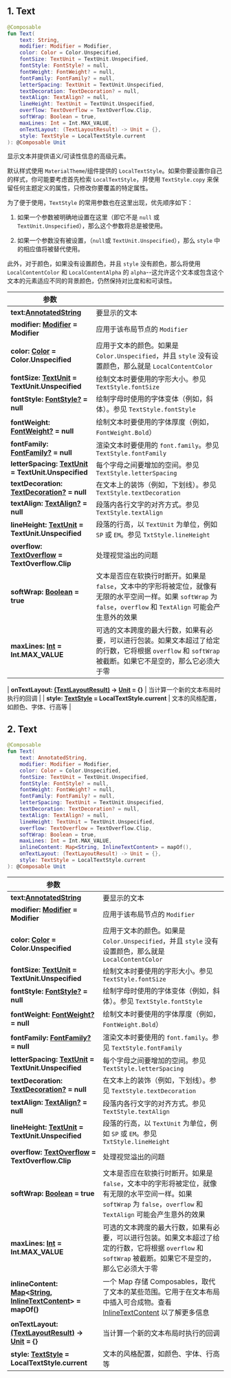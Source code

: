 ## 1. Text

``` kotlin
@Composable
fun Text(
    text: String,
    modifier: Modifier = Modifier,
    color: Color = Color.Unspecified,
    fontSize: TextUnit = TextUnit.Unspecified,
    fontStyle: FontStyle? = null,
    fontWeight: FontWeight? = null,
    fontFamily: FontFamily? = null,
    letterSpacing: TextUnit = TextUnit.Unspecified,
    textDecoration: TextDecoration? = null,
    textAlign: TextAlign? = null,
    lineHeight: TextUnit = TextUnit.Unspecified,
    overflow: TextOverflow = TextOverflow.Clip,
    softWrap: Boolean = true,
    maxLines: Int = Int.MAX_VALUE,
    onTextLayout: (TextLayoutResult) -> Unit = {},
    style: TextStyle = LocalTextStyle.current
): @Composable Unit
```

显示文本并提供语义/可读性信息的高级元素。

默认样式使用 `MaterialTheme`/组件提供的 `LocalTextStyle`。如果你要设置你自己的样式，你可能要考虑首先检索 `LocalTextStyle`，并使用 `TextStyle.copy` 来保留任何主题定义的属性，只修改你要覆盖的特定属性。

为了便于使用，`TextStyle` 的常用参数也在这里出现，优先顺序如下：

1. 如果一个参数被明确地设置在这里（即它不是 `null` 或 `TextUnit.Unspecified`），那么这个参数将总是被使用。

2. 如果一个参数没有被设置，（`null`或 `TextUnit.Unspecified`），那么 `style` 中的相应值将被替代使用。

此外，对于颜色，如果没有设置颜色，并且 `style` 没有颜色，那么将使用 `LocalContentColor` 和 `LocalContentAlpha` 的 `alpha`--这允许这个文本或包含这个文本的元素适应不同的背景颜色，仍然保持对比度和和可读性。


| 参数 | |
| ----| ----- |
| **text:[AnnotatedString](https://developer.android.com/reference/kotlin/androidx/compose/ui/text/AnnotatedString)** | 要显示的文本 |
| **modifier: [Modifier](https://developer.android.com/reference/kotlin/androidx/compose/ui/Modifier) = Modifier** | 应用于该布局节点的 `Modifier` |
| **color: [Color](https://developer.android.com/reference/kotlin/androidx/compose/ui/graphics/Color) = Color.Unspecified** | 应用于文本的颜色。如果是 `Color.Unspecified`，并且 `style` 没有设置颜色，那么就是 `LocalContentColor` |
| **fontSize: [TextUnit](https://developer.android.com/reference/kotlin/androidx/compose/ui/unit/TextUnit) = TextUnit.Unspecified** | 绘制文本时要使用的字形大小。参见 `TextStyle.fontSize` |
| **fontStyle: [FontStyle?](https://developer.android.com/reference/kotlin/androidx/compose/ui/text/font/FontStyle) = null** | 绘制字母时使用的字体变体（例如，斜体）。参见 `TextStyle.fontStyle` |
| **fontWeight: [FontWeight?](https://developer.android.com/reference/kotlin/androidx/compose/ui/text/font/FontWeight) = null** | 绘制文本时要使用的字体厚度（例如，`FontWeight.Bold`） |
| **fontFamily: [FontFamily?](https://developer.android.com/reference/kotlin/androidx/compose/ui/text/font/FontFamily) = null** | 渲染文本时要使用的 `font.family`。参见 `TextStyle.fontFamily`|
| **letterSpacing: [TextUnit](https://developer.android.com/reference/kotlin/androidx/compose/ui/unit/TextUnit) = TextUnit.Unspecified** | 每个字母之间要增加的空间。参见 `TextStyle.letterSpacing` |
| **textDecoration: [TextDecoration?](https://developer.android.com/reference/kotlin/androidx/compose/ui/text/style/TextDecoration) = null** | 在文本上的装饰（例如，下划线）。参见 `TextStyle.textDecoration` |
| **textAlign: [TextAlign?](https://developer.android.com/reference/kotlin/androidx/compose/ui/text/style/TextAlign) = null** | 段落内各行文字的对齐方式。参见 `TextStyle.textAlign` |
| **lineHeight: [TextUnit](https://developer.android.com/reference/kotlin/androidx/compose/ui/unit/TextUnit) = TextUnit.Unspecified** | 段落的行高，以 `TextUnit` 为单位，例如 `SP` 或 `EM`。参见 `TxtStyle.lineHeight` |
| **overflow: [TextOverflow](https://developer.android.com/reference/kotlin/androidx/compose/ui/text/style/TextOverflow) = TextOverflow.Clip** | 处理视觉溢出的问题 |
| **softWrap: [Boolean](https://kotlinlang.org/api/latest/jvm/stdlib/kotlin/-boolean/index.html) = true** | 文本是否应在软换行时断开。如果是 `false`，文本中的字形将被定位，就像有无限的水平空间一样。如果 `softWrap` 为 `false`，`overflow` 和 `TextAlign` 可能会产生意外的效果 |
| **maxLines: [Int](https://kotlinlang.org/api/latest/jvm/stdlib/kotlin/-int/index.html) = Int.MAX_VALUE** | 可选的文本跨度的最大行数，如果有必要，可以进行包装。如果文本超过了给定的行数，它将根据 `overflow` 和 `softWrap` 被截断。如果它不是空的，那么它必须大于零  |

| **onTextLayout: [(TextLayoutResult)](https://developer.android.com/reference/kotlin/androidx/compose/ui/text/TextLayoutResult) -> [Unit](https://kotlinlang.org/api/latest/jvm/stdlib/kotlin/-unit/index.html) = {}** | 当计算一个新的文本布局时执行的回调 |
| **style: [TextStyle](https://developer.android.com/reference/kotlin/androidx/compose/ui/text/TextStyle) = LocalTextStyle.current** | 文本的风格配置，如颜色、字体、行高等 |


## 2. Text
``` kotlin
@Composable
fun Text(
    text: AnnotatedString,
    modifier: Modifier = Modifier,
    color: Color = Color.Unspecified,
    fontSize: TextUnit = TextUnit.Unspecified,
    fontStyle: FontStyle? = null,
    fontWeight: FontWeight? = null,
    fontFamily: FontFamily? = null,
    letterSpacing: TextUnit = TextUnit.Unspecified,
    textDecoration: TextDecoration? = null,
    textAlign: TextAlign? = null,
    lineHeight: TextUnit = TextUnit.Unspecified,
    overflow: TextOverflow = TextOverflow.Clip,
    softWrap: Boolean = true,
    maxLines: Int = Int.MAX_VALUE,
    inlineContent: Map<String, InlineTextContent> = mapOf(),
    onTextLayout: (TextLayoutResult) -> Unit = {},
    style: TextStyle = LocalTextStyle.current
): @Composable Unit
```

| 参数 | |
| ----| ----- |
| **text:[AnnotatedString](https://developer.android.com/reference/kotlin/androidx/compose/ui/text/AnnotatedString)** | 要显示的文本 |
| **modifier: [Modifier](https://developer.android.com/reference/kotlin/androidx/compose/ui/Modifier) = Modifier** | 应用于该布局节点的 `Modifier` |
| **color: [Color](https://developer.android.com/reference/kotlin/androidx/compose/ui/graphics/Color) = Color.Unspecified** | 应用于文本的颜色。如果是 `Color.Unspecified`，并且 `style` 没有设置颜色，那么就是 `LocalContentColor` |
| **fontSize: [TextUnit](https://developer.android.com/reference/kotlin/androidx/compose/ui/unit/TextUnit) = TextUnit.Unspecified** | 绘制文本时要使用的字形大小。参见 `TextStyle.fontSize` |
| **fontStyle: [FontStyle?](https://developer.android.com/reference/kotlin/androidx/compose/ui/text/font/FontStyle) = null** | 绘制字母时使用的字体变体（例如，斜体）。参见 `TextStyle.fontStyle` |
| **fontWeight: [FontWeight?](https://developer.android.com/reference/kotlin/androidx/compose/ui/text/font/FontWeight) = null** | 绘制文本时要使用的字体厚度（例如，`FontWeight.Bold`） |
| **fontFamily: [FontFamily?](https://developer.android.com/reference/kotlin/androidx/compose/ui/text/font/FontFamily) = null** | 渲染文本时要使用的 `font.family`。参见 `TextStyle.fontFamily`|
| **letterSpacing: [TextUnit](https://developer.android.com/reference/kotlin/androidx/compose/ui/unit/TextUnit) = TextUnit.Unspecified** | 每个字母之间要增加的空间。参见 `TextStyle.letterSpacing` |
| **textDecoration: [TextDecoration?](https://developer.android.com/reference/kotlin/androidx/compose/ui/text/style/TextDecoration) = null** | 在文本上的装饰（例如，下划线）。参见 `TextStyle.textDecoration` |
| **textAlign: [TextAlign?](https://developer.android.com/reference/kotlin/androidx/compose/ui/text/style/TextAlign) = null** | 段落内各行文字的对齐方式。参见 `TextStyle.textAlign` |
| **lineHeight: [TextUnit](https://developer.android.com/reference/kotlin/androidx/compose/ui/unit/TextUnit) = TextUnit.Unspecified** | 段落的行高，以 `TextUnit` 为单位，例如 `SP` 或 `EM`。参见 `TxtStyle.lineHeight` |
| **overflow: [TextOverflow](https://developer.android.com/reference/kotlin/androidx/compose/ui/text/style/TextOverflow) = TextOverflow.Clip** | 处理视觉溢出的问题 |
| **softWrap: [Boolean](https://kotlinlang.org/api/latest/jvm/stdlib/kotlin/-boolean/index.html) = true** | 文本是否应在软换行时断开。如果是 `false`，文本中的字形将被定位，就像有无限的水平空间一样。如果 `softWrap` 为 `false`，`overflow` 和 `TextAlign` 可能会产生意外的效果 |
| **maxLines: [Int](https://kotlinlang.org/api/latest/jvm/stdlib/kotlin/-int/index.html) = Int.MAX_VALUE** | 可选的文本跨度的最大行数，如果有必要，可以进行包装。如果文本超过了给定的行数，它将根据 `overflow` 和 `softWrap` 被截断。如果它不是空的，那么它必须大于零  |
| **inlineContent: [Map](https://kotlinlang.org/api/latest/jvm/stdlib/kotlin.collections/-map/index.html)<[String](https://kotlinlang.org/api/latest/jvm/stdlib/kotlin/-string/index.html), [InlineTextContent](https://developer.android.com/reference/kotlin/androidx/compose/foundation/text/InlineTextContent)> = mapOf()** |一个 Map 存储 Composables，取代了文本的某些范围。它用于在文本布局中插入可合成物。查看 [InlineTextContent](https://developer.android.com/reference/kotlin/androidx/compose/foundation/text/InlineTextContent) 以了解更多信息|
| **onTextLayout: [(TextLayoutResult)](https://developer.android.com/reference/kotlin/androidx/compose/ui/text/TextLayoutResult) -> [Unit](https://kotlinlang.org/api/latest/jvm/stdlib/kotlin/-unit/index.html) = {}** | 当计算一个新的文本布局时执行的回调 |
| **style: [TextStyle](https://developer.android.com/reference/kotlin/androidx/compose/ui/text/TextStyle) = LocalTextStyle.current** | 文本的风格配置，如颜色、字体、行高等 |